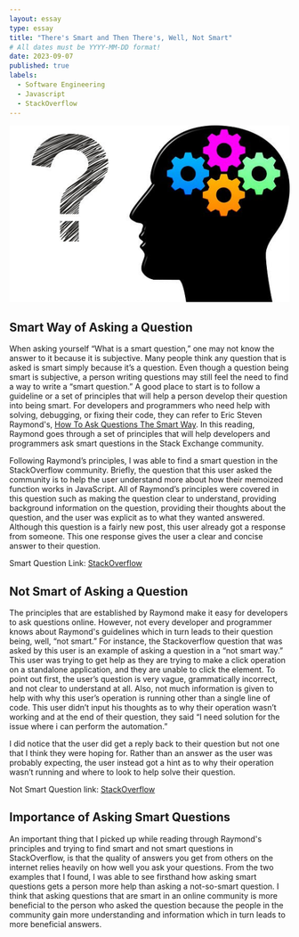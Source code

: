 ```yaml
---
layout: essay
type: essay
title: "There's Smart and Then There's, Well, Not Smart"
# All dates must be YYYY-MM-DD format!
date: 2023-09-07
published: true
labels:
  - Software Engineering
  - Javascript
  - StackOverflow
---
```


<img class="img-fluid" src="../img/Smart-Questions-for-Managers-to-Lead-Better.png">

## Smart Way of Asking a Question


When asking yourself “What is a smart question,” one may not know the answer to it because it is subjective. Many people think any question that is asked is smart simply because it’s a question. Even though a question being smart is subjective, a person writing questions may still feel the need to find a way to write a “smart question.” A good place to start is to follow a guideline or a set of principles that will help a person develop their question into being smart. For developers and programmers who need help with solving, debugging, or fixing their code, they can refer to Eric Steven Raymond's, [How To Ask Questions The Smart Way](http://www.catb.org/esr/faqs/smart-questions.html). In this reading, Raymond goes through a set of principles that will help developers and programmers ask smart questions in the Stack Exchange community.

Following Raymond’s principles, I was able to find a smart question in the StackOverflow community. Briefly, the question that this user asked the community is to help the user understand more about how their memoized function works in JavaScript. All of Raymond’s principles were covered in this question such as making the question clear to understand, providing background information on the question, providing their thoughts about the question, and the user was explicit as to what they wanted answered. Although this question is a fairly new post, this user already got a response from someone. This one response gives the user a clear and concise answer to their question.

Smart Question Link: [StackOverflow](https://stackoverflow.com/questions/77064240/memoized-function-implementation-in-js-how-does-it-work)


## Not Smart of Asking a Question


The principles that are established by Raymond make it easy for developers to ask questions online. However, not every developer and programmer knows about Raymond's guidelines which in turn leads to their question being, well, “not smart.” For instance, the Stackoverflow question that was asked by this user is an example of asking a question in a “not smart way.” This user was trying to get help as they are trying to make a click operation on a standalone application, and they are unable to click the element. To point out first, the user’s question is very vague, grammatically incorrect, and not clear to understand at all. Also, not much information is given to help with why this user’s operation is running other than a single line of code. This user didn’t input his thoughts as to why their operation wasn’t working and at the end of their question, they said “I need solution for the issue where i can perform the automation.” 

I did notice that the user did get a reply back to their question but not one that I think they were hoping for. Rather than an answer as the user was probably expecting, the user instead got a hint as to why their operation wasn’t running and where to look to help solve their question.

Not Smart Question link: [StackOverflow](https://stackoverflow.com/questions/76858538/test-complete-java-script-i-am-performing-click-operation-on-standalone-applic/76991709#76991709)


## Importance of Asking Smart Questions


An important thing that I picked up while reading through Raymond's principles and trying to find smart and not smart questions in StackOverflow, is that the quality of answers you get from others on the internet relies heavily on how well you ask your questions. From the two examples that I found, I was able to see firsthand how asking smart questions gets a person more help than asking a not-so-smart question. I think that asking questions that are smart in an online community is more beneficial to the person who asked the question because the people in the community gain more understanding and information which in turn leads to more beneficial answers.

